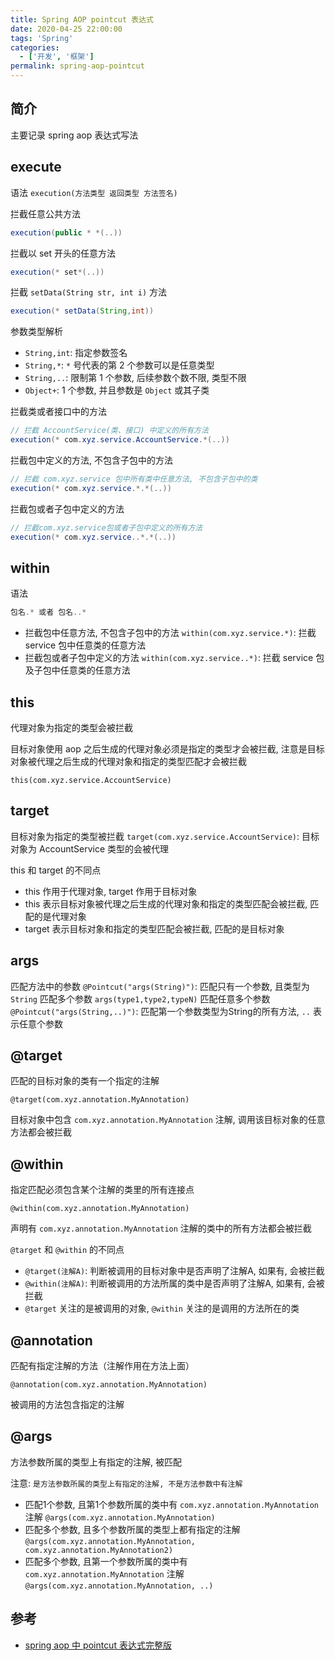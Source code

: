 ```yaml
---
title: Spring AOP pointcut 表达式
date: 2020-04-25 22:00:00
tags: 'Spring'
categories:
  - ['开发', '框架']
permalink: spring-aop-pointcut
---
```


## 简介

主要记录 spring aop 表达式写法

## execute

语法 `execution(方法类型 返回类型 方法签名)`

拦截任意公共方法

```java
execution(public * *(..))
```

<!-- more -->

拦截以 set 开头的任意方法

```java
execution(* set*(..))
```

拦截 `setData(String str, int i)` 方法

```java
execution(* setData(String,int))
```

参数类型解析

- `String,int`: 指定参数签名
- `String,*`: `*` 号代表的第 2 个参数可以是任意类型
- `String,..`: 限制第 1 个参数, 后续参数个数不限, 类型不限
- `Object+`: 1 个参数, 并且参数是 `Object` 或其子类

拦截类或者接口中的方法

```java
// 拦截 AccountService(类、接口) 中定义的所有方法
execution(* com.xyz.service.AccountService.*(..))
```

拦截包中定义的方法, 不包含子包中的方法

```java
// 拦截 com.xyz.service 包中所有类中任意方法, 不包含子包中的类
execution(* com.xyz.service.*.*(..))
```

拦截包或者子包中定义的方法

```java
// 拦截com.xyz.service包或者子包中定义的所有方法
execution(* com.xyz.service..*.*(..))
```

## within

语法

```java
包名.* 或者 包名..*
```

- 拦截包中任意方法, 不包含子包中的方法 `within(com.xyz.service.*)`: 拦截 service 包中任意类的任意方法
- 拦截包或者子包中定义的方法 `within(com.xyz.service..*)`: 拦截 service 包及子包中任意类的任意方法

## this

代理对象为指定的类型会被拦截

目标对象使用 aop 之后生成的代理对象必须是指定的类型才会被拦截, 注意是目标对象被代理之后生成的代理对象和指定的类型匹配才会被拦截

`this(com.xyz.service.AccountService)`

## target

目标对象为指定的类型被拦截 `target(com.xyz.service.AccountService)`: 目标对象为 AccountService 类型的会被代理

this 和 target 的不同点

- this 作用于代理对象, target 作用于目标对象
- this 表示目标对象被代理之后生成的代理对象和指定的类型匹配会被拦截, 匹配的是代理对象
- target 表示目标对象和指定的类型匹配会被拦截, 匹配的是目标对象

## args

匹配方法中的参数 `@Pointcut("args(String)")`: 匹配只有一个参数, 且类型为 `String`
匹配多个参数 `args(type1,type2,typeN)`
匹配任意多个参数 `@Pointcut("args(String,..)")`: 匹配第一个参数类型为String的所有方法, `..` 表示任意个参数

## @target

匹配的目标对象的类有一个指定的注解

`@target(com.xyz.annotation.MyAnnotation)`

目标对象中包含 `com.xyz.annotation.MyAnnotation` 注解, 调用该目标对象的任意方法都会被拦截

## @within

指定匹配必须包含某个注解的类里的所有连接点

`@within(com.xyz.annotation.MyAnnotation)`

声明有 `com.xyz.annotation.MyAnnotation` 注解的类中的所有方法都会被拦截

`@target` 和 `@within` 的不同点

- `@target(注解A)`: 判断被调用的目标对象中是否声明了注解A, 如果有, 会被拦截
- `@within(注解A)`: 判断被调用的方法所属的类中是否声明了注解A, 如果有, 会被拦截
- `@target` 关注的是被调用的对象, `@within` 关注的是调用的方法所在的类

## @annotation

匹配有指定注解的方法（注解作用在方法上面）

`@annotation(com.xyz.annotation.MyAnnotation)`

被调用的方法包含指定的注解

## @args

方法参数所属的类型上有指定的注解, 被匹配

注意: `是方法参数所属的类型上有指定的注解, 不是方法参数中有注解`

- 匹配1个参数, 且第1个参数所属的类中有 `com.xyz.annotation.MyAnnotation` 注解 `@args(com.xyz.annotation.MyAnnotation)`
- 匹配多个参数, 且多个参数所属的类型上都有指定的注解 `@args(com.xyz.annotation.MyAnnotation, com.xyz.annotation.MyAnnotation2)`
- 匹配多个参数, 且第一个参数所属的类中有 `com.xyz.annotation.MyAnnotation` 注解 `@args(com.xyz.annotation.MyAnnotation, ..)`

## 参考

- [spring aop 中 pointcut 表达式完整版](https://zhuanlan.zhihu.com/p/63001123)
